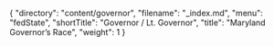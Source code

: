 {
  "directory": "content/governor",
  "filename": "_index.md",
  "menu": "fedState",
  "shortTitle": "Governor / Lt. Governor",
  "title": "Maryland Governor’s Race",
  "weight": 1
}
